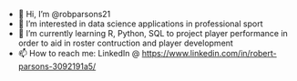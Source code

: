 - 👋 Hi, I’m @robparsons21
- 👀 I’m interested in data science applications in professional sport
- 🌱 I’m currently learning R, Python, SQL to project player performance in order to aid in roster contruction and player development
- 📫 How to reach me: LinkedIn @ https://www.linkedin.com/in/robert-parsons-3092191a5/

<!---
robparsons21/robparsons21 is a ✨ special ✨ repository because its `README.md` (this file) appears on your GitHub profile.
You can click the Preview link to take a look at your changes.
--->
